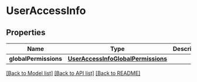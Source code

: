 # UserAccessInfo

## Properties
Name | Type | Description | Notes
------------ | ------------- | ------------- | -------------
**globalPermissions** | [**UserAccessInfoGlobalPermissions**](UserAccessInfoGlobalPermissions.md) |  | [optional] 

[[Back to Model list]](../README.md#documentation-for-models) [[Back to API list]](../README.md#documentation-for-api-endpoints) [[Back to README]](../README.md)


